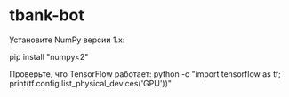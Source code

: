 # tbank-bot

Установите NumPy версии 1.x:

pip install "numpy<2"

Проверьте, что TensorFlow работает:
python -c "import tensorflow as tf; print(tf.config.list_physical_devices('GPU'))"